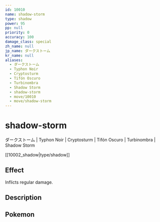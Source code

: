 ```yaml
---
id: 10010
name: shadow-storm
type: shadow
power: 95
pp: null
priority: 0
accuracy: 100
damage_class: special
zh_name: null
jp_name: ダークストーム
kr_name: null
aliases:
  - ダークストーム
  - Typhon Noir
  - Cryptosturm
  - Tifón Oscuro
  - Turbinombra
  - Shadow Storm
  - shadow-storm
  - move/10010
  - move/shadow-storm
---
```

# shadow-storm
    
ダークストーム | Typhon Noir | Cryptosturm | Tifón Oscuro | Turbinombra | Shadow Storm

[[10002_shadow|type/shadow]]

## Effect

Inflicts regular damage.

## Description



## Pokemon



